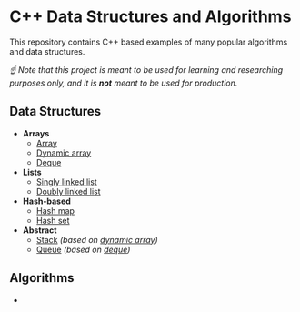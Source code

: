 # C++ Data Structures and Algorithms

This repository contains C++ based examples of many popular algorithms and data structures.

_☝ Note that this project is meant to be used for learning and researching purposes only, and it is **not** meant to be used for production._

## Data Structures

- **Arrays**
  - [Array](data_structures/array)
  - [Dynamic array](data_structures/dynamic_array)
  - [Deque](data_structures/deque)
- **Lists**
  - [Singly linked list](data_structures/singly_linked_list)
  - [Doubly linked list](data_structures/doubly_linked_list)
- **Hash-based**
  - [Hash map](data_structures/hash_map)
  - [Hash set](data_structures/hash_set)
- **Abstract**
  - [Stack](data_structures/stack) _(based on [dynamic array](data_structures/dynamic_array))_
  - [Queue](data_structures/queue) _(based on [deque](data_structures/deque))_

## Algorithms

-
